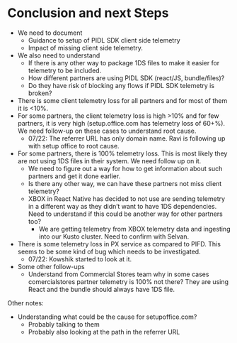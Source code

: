 # Conclusion and next Steps

- We need to document
    - Guidance to setup of PIDL SDK client side telemetry
    - Impact of missing client side telemetry.
- We also need to understand
    - If there is any other way to package 1DS files to make it easier for telemetry to be included.
    - How different partners are using PIDL SDK (react/JS, bundle/files)?
    - Do they have risk of blocking any flows if PIDL SDK telemetry is broken?
- There is some client telemetry loss for all partners and for most of them it is &lt;10%.
- For some partners, the client telemetry loss is high &gt;10% and for few partners, it is very high (setup.office.com has telemetry loss of 60+%). We need follow-up on these cases to understand root cause.
    - 07/22: The referrer URL has only domain name. Ravi is following up with setup office to root cause.
- For some partners, there is 100% telemetry loss. This is most likely they are not using 1DS files in their system. We need follow up on it.
    - We need to figure out a way for how to get information about such partners and get it done earlier.
    - Is there any other way, we can have these partners not miss client telemetry?
    - XBOX in React Native has decided to not use are sending telemetry in a different way as they didn’t want to have 1DS dependencies. Need to understand if this could be another way for other partners too?
        - We are getting telemetry from XBOX telemetry data and ingesting into our Kusto cluster. Need to confirm with Selvan.
- There is some telemetry loss in PX service as compared to PIFD. This seems to be some kind of bug which needs to be investigated.
    - 07/22: Kowshik started to look at it.
- Some other follow-ups
    - Understand from Commercial Stores team why in some cases comercialstores partner telemetry is 100% not there? They are using React and the bundle should always have 1DS file.

Other notes:

- Understanding what could be the cause for setupoffice.com?
    - Probably talking to them
    - Probably also looking at the path in the referrer URL